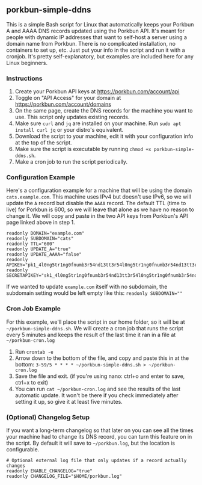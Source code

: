 ## porkbun-simple-ddns
This is a simple Bash script for Linux that automatically keeps your Porkbun A and AAAA DNS records updated using the Porkbun API.
It's meant for people with dynamic IP addresses that want to self-host a server using a domain name from Porkbun.
There is no complicated installation, no containers to set up, etc. Just put your info in the script and run it with a cronjob.
It's pretty self-explanatory, but examples are included here for any Linux beginners.

### Instructions
1. Create your Porkbun API keys at https://porkbun.com/account/api
2. Toggle on "API Access" for your domain at https://porkbun.com/account/domains
3. On the same page, create the DNS records for the machine you want to use. This script only updates existing records.
4. Make sure `curl` and `jq` are installed on your machine. Run `sudo apt install curl jq` or your distro's equivalent.
5. Download the script to your machine, edit it with your configuration info at the top of the script.
6. Make sure the script is executable by running `chmod +x porkbun-simple-ddns.sh`.
7. Make a cron job to run the script periodically.

### Configuration Example
Here's a configuration example for a machine that will be using the domain `cats.example.com`.
This machine uses IPv4 but doesn't use IPv6, so we will update the `A` record but disable the `AAAA` record.
The default TTL (time to live) for Porkbun is 600, so we will leave that alone as we have no reason to change it.
We will copy and paste in the two API keys from Porkbun's API page linked above in step 1.
```
readonly DOMAIN="example.com"
readonly SUBDOMAIN="cats"
readonly TTL="600"
readonly UPDATE_A="true"
readonly UPDATE_AAAA="false"
readonly APIKEY="pk1_4l0ng5tr1ng0fnumb3r54nd13tt3r54l0ng5tr1ng0fnumb3r54nd13tt3r5"
readonly SECRETAPIKEY="sk1_4l0ng5tr1ng0fnumb3r54nd13tt3r54l0ng5tr1ng0fnumb3r54nd13tt3r5"
```
If we wanted to update `example.com` itself with no subdomain, the subdomain setting would be left empty like this: `readonly SUBDOMAIN=""`

### Cron Job Example
For this example, we'll place the script in our home folder, so it will be at `~/porkbun-simple-ddns.sh`.
We will create a cron job that runs the script every 5 minutes and keeps the result of the last time it ran in a file at `~/porkbun-cron.log`
1. Run `crontab -e`
2. Arrow down to the bottom of the file, and copy and paste this in at the bottom:
`3-59/5 * * * * ~/porkbun-simple-ddns.sh > ~/porkbun-cron.log`
3. Save the file and exit. (if you're using nano: ctrl+o and enter to save, ctrl+x to exit)
4. You can run `cat ~/porkbun-cron.log` and see the results of the last automatic update. It won't be there if you check immediately after setting it up, so give it at least five minutes.

### (Optional) Changelog Setup
If you want a long-term changelog so that later on you can see all the times your machine had to change its DNS record, you can turn this feature on in the script. By default it will save to `~/porkbun.log`, but the location is configurable.
```
# Optional external log file that only updates if a record actually changes
readonly ENABLE_CHANGELOG="true"
readonly CHANGELOG_FILE="$HOME/porkbun.log"
```
